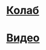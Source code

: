 # [Колаб ](https://colab.research.google.com/drive/1JTmx0GxPxmXMeiF4NxfzT5Fosr7xVzI3?usp=sharing)

# [Видео](https://drive.google.com/file/d/1yc6FCwMrg7brcIPjrLNjObb5NCONHKp-/view)

